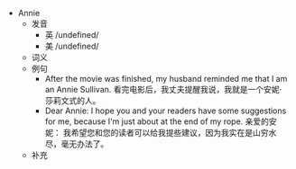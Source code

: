 - Annie
  - 发音
    - 英 /undefined/
    - 美 /undefined/
  - 词义
  - 例句
    - After the movie was finished, my husband reminded me that I am an Annie Sullivan. 看完电影后，我丈夫提醒我说，我就是一个安妮·莎莉文式的人。
    - Dear Annie: I hope you and your readers have some suggestions for me, because I'm just about at the end of my rope. 亲爱的安妮： 我希望您和您的读者可以给我提些建议，因为我实在是山穷水尽，毫无办法了。
  - 补充